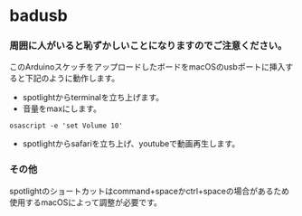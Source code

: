 # badusb
### 周囲に人がいると恥ずかしいことになりますのでご注意ください。

このArduinoスケッチをアップロードしたボードをmacOSのusbポートに挿入すると下記のように動作します。 
- spotlightからterminalを立ち上げます。
- 音量をmaxにします。
```
osascript -e 'set Volume 10'
```
- spotlightからsafariを立ち上げ、youtubeで動画再生します。

### その他
spotlightのショートカットはcommand+spaceかctrl+spaceの場合があるため使用するmacOSによって調整が必要です。
